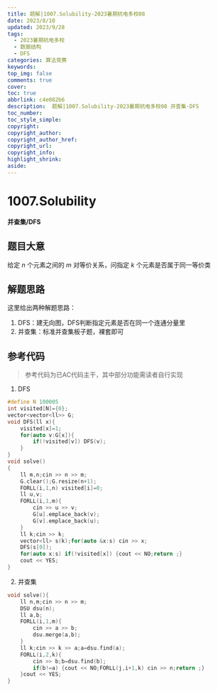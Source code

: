 ```yaml
---
title: 题解|1007.Solubility-2023暑期杭电多校08
date: 2023/8/10
updated: 2023/9/28
tags:
  - 2023暑期杭电多校
  - 数据结构
  - DFS
categories: 算法竞赛
keywords:
top_img: false
comments: true
cover:
toc: true
abbrlink: c4e082b6
description:  题解|1007.Solubility-2023暑期杭电多校08 并查集·DFS
toc_number:
toc_style_simple:
copyright:
copyright_author:
copyright_author_href:
copyright_url:
copyright_info:
highlight_shrink:
aside:
---
```


# 1007.Solubility
**并查集/DFS**
## 题目大意
给定 $n$ 个元素之间的 $m$ 对等价关系，问指定 $k$ 个元素是否属于同一等价类

## 解题思路
这里给出两种解题思路：
1. DFS：建无向图，DFS判断指定元素是否在同一个连通分量里
2. 并查集：标准并查集板子题，裸套即可

## 参考代码
> 参考代码为已AC代码主干，其中部分功能需读者自行实现

1. DFS
```cpp
#define N 100005
int visited[N]={0};
vector<vector<ll>> G;
void DFS(ll x){
    visited[x]=1;
    for(auto v:G[x]){
        if(!visited[v]) DFS(v);
    }
}
void solve()
{
    ll m,n;cin >> n >> m;
    G.clear();G.resize(n+1);
    FORLL(i,1,n) visited[i]=0;
    ll u,v;
    FORLL(i,1,m){
        cin >> u >> v;
        G[u].emplace_back(v);
        G[v].emplace_back(u);
    }
    ll k;cin >> k;
    vector<ll> s(k);for(auto &x:s) cin >> x;
    DFS(s[0]);
    for(auto x:s) if(!visited[x]) {cout << NO;return ;}
    cout << YES;
}
```

2. 并查集
```cpp
void solve(){
    ll n,m;cin >> n >> m;
    DSU dsu(n);
    ll a,b;
    FORLL(i,1,m){
        cin >> a >> b;
        dsu.merge(a,b);
    }
    ll k;cin >> k >> a;a=dsu.find(a);
    FORLL(i,2,k){
        cin >> b;b=dsu.find(b);
        if(b!=a) {cout << NO;FORLL(j,i+1,k) cin >> n;return ;}
    }cout << YES;
}
```